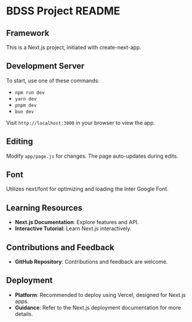 # BDSS Project README

## Framework

This is a Next.js project, initiated with create-next-app.

## Development Server

To start, use one of these commands:

- `npm run dev`
- `yarn dev`
- `pnpm dev`
- `bun dev`

Visit `http://localhost:3000` in your browser to view the app.

## Editing

Modify `app/page.js` for changes. The page auto-updates during edits.

## Font

Utilizes next/font for optimizing and loading the Inter Google Font.

## Learning Resources

- **Next.js Documentation**: Explore features and API.
- **Interactive Tutorial**: Learn Next.js interactively.

## Contributions and Feedback

- **GitHub Repository**: Contributions and feedback are welcome.

## Deployment

- **Platform**: Recommended to deploy using Vercel, designed for Next.js apps.
- **Guidance**: Refer to the Next.js deployment documentation for more details.
